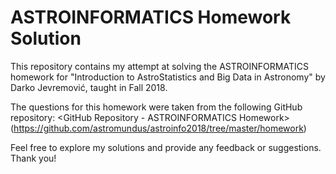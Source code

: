 
# ASTROINFORMATICS Homework Solution

This repository contains my attempt at solving the ASTROINFORMATICS homework for "Introduction to AstroStatistics and Big Data in Astronomy" by Darko Jevremović, taught in Fall 2018.

The questions for this homework were taken from the following GitHub repository: <GitHub Repository - ASTROINFORMATICS Homework>(https://github.com/astromundus/astroinfo2018/tree/master/homework)

Feel free to explore my solutions and provide any feedback or suggestions. Thank you!
